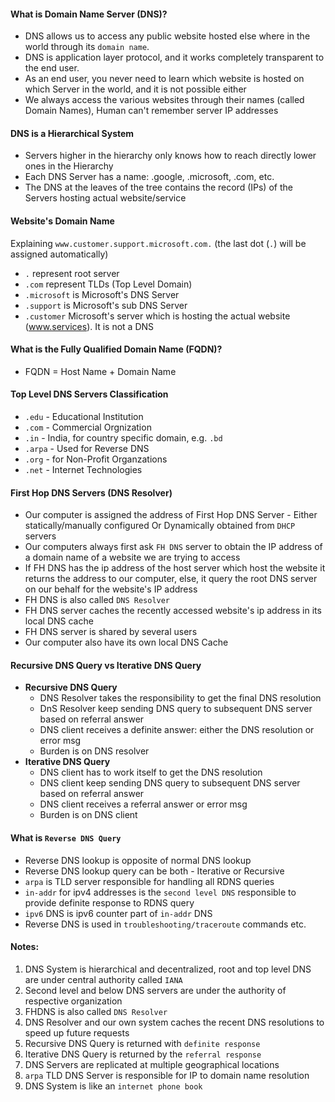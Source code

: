 #### What is Domain Name Server (DNS)?
- DNS allows us to access any public website hosted else where in the world through its `domain name`.
- DNS is application layer protocol, and it works completely transparent to the end user.
- As an end user, you never need to learn which website is hosted on which Server in the world, and it is not possible either
- We always access the various websites through their names (called Domain Names), Human can't remember server IP addresses


#### DNS is a Hierarchical System

- Servers higher in the hierarchy only knows how to reach directly lower ones in the Hierarchy
- Each DNS Server has a name: .google, .microsoft, .com, etc.
- The DNS at the leaves of the tree contains the record (IPs) of the Servers hosting actual website/service

#### Website's Domain Name
Explaining `www.customer.support.microsoft.com.` (the last dot (`.`) will be assigned automatically)

- `.` represent root server
- `.com` represent TLDs  (Top Level Domain)
- `.microsoft` is Microsoft's DNS Server
- `.support` is Microsoft's sub DNS Server
- `.customer` Microsoft's server which is hosting the actual website (www.services). It is not a DNS

#### What is the Fully Qualified Domain Name (FQDN)?

- FQDN = Host Name + Domain Name

#### Top Level DNS Servers Classification

- `.edu` - Educational Institution
- `.com` - Commercial Orgnization
- `.in` - India, for country specific domain, e.g. `.bd`
- `.arpa` - Used for Reverse DNS
- `.org` - for Non-Profit Organzations
- `.net` - Internet Technologies

#### First Hop DNS Servers (DNS Resolver)

- Our computer is assigned the address of First Hop DNS Server - Either statically/manually configured Or Dynamically obtained from `DHCP` servers
- Our computers always first ask `FH DNS` server to obtain the IP address of a domain name of a website we are trying to access
- If FH DNS has the ip address of the host server which host the website it returns the address to our computer, else, it query the root DNS server on our behalf for the website's IP address
- FH DNS is also called `DNS Resolver`
- FH DNS server caches the recently accessed website's ip address in its local DNS cache
- FH DNS server is shared by several users
- Our computer also have its own local DNS Cache

#### Recursive DNS Query vs Iterative DNS Query

- **Recursive DNS Query**
  - DNS Resolver takes the responsibility to get the final DNS resolution
  - DnS Resolver keep sending DNS query to subsequent DNS server based on referral answer
  - DNS client receives a definite answer: either the DNS resolution or error msg
  - Burden is on DNS resolver
- **Iterative DNS Query**
  - DNS client has to work itself to get the DNS resolution
  - DNS client keep sending DNS query to subsequent DNS server based on referral answer
  - DNS client receives a referral answer or error msg
  - Burden is on DNS client

#### What is `Reverse DNS Query`

- Reverse DNS lookup is opposite of normal DNS lookup
- Reverse DNS lookup query can be both - Iterative or Recursive
- `arpa` is TLD server responsible for handling all RDNS queries
- `in-addr` for ipv4 addresses is the `second level DNS` responsible to provide definite response to RDNS query
- `ipv6` DNS is ipv6 counter part of `in-addr` DNS
- Reverse DNS is used in `troubleshooting/traceroute` commands etc.

#### Notes:

1. DNS System is hierarchical and decentralized, root and top level DNS are under central authority called `IANA`
2. Second level and below DNS servers are under the authority of respective organization
3. FHDNS is also called `DNS Resolver`
4. DNS Resolver and our own system caches the recent DNS resolutions to speed up future requests
5. Recursive DNS Query is returned with `definite response`
6. Iterative DNS Query is returned by the `referral response`
7. DNS Servers are replicated at multiple geographical locations
8. `arpa` TLD DNS Server is responsible for IP to domain name resolution
9. DNS System is like an `internet phone book`